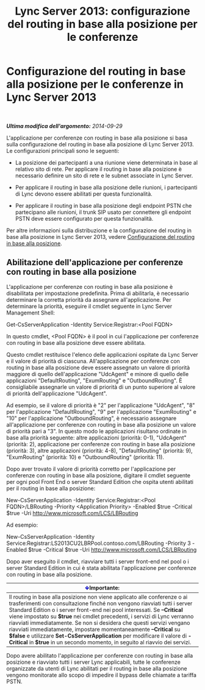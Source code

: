 ﻿---
title: 'Lync Server 2013: configurazione del routing in base alla posizione per le conferenze'
TOCTitle: Configurazione del routing in base alla posizione per le conferenze
ms:assetid: d8c708cc-a1b1-48b1-808c-a64df15f7701
ms:mtpsurl: https://technet.microsoft.com/it-it/library/Dn362846(v=OCS.15)
ms:contentKeyID: 56269989
ms.date: 08/24/2015
mtps_version: v=OCS.15
ms.translationtype: HT
---

# Configurazione del routing in base alla posizione per le conferenze in Lync Server 2013

 

_**Ultima modifica dell'argomento:** 2014-09-29_

L'applicazione per conferenze con routing in base alla posizione si basa sulla configurazione del routing in base alla posizione di Lync Server 2013. Le configurazioni principali sono le seguenti:

  - La posizione dei partecipanti a una riunione viene determinata in base al relativo sito di rete. Per applicare il routing in base alla posizione è necessario definire un sito di rete e le subnet associate in Lync Server.

  - Per applicare il routing in base alla posizione delle riunioni, i partecipanti di Lync devono essere abilitati per questa funzionalità.

  - Per applicare il routing in base alla posizione degli endpoint PSTN che partecipano alle riunioni, il trunk SIP usato per connettere gli endpoint PSTN deve essere configurato per questa funzionalità.

Per altre informazioni sulla distribuzione e la configurazione del routing in base alla posizione in Lync Server 2013, vedere [Configurazione del routing in base alla posizione](lync-server-2013-configuring-location-based-routing.md).

## Abilitazione dell'applicazione per conferenze con routing in base alla posizione

L'applicazione per conferenze con routing in base alla posizione è disabilitata per impostazione predefinita. Prima di abilitarla, è necessario determinare la corretta priorità da assegnare all'applicazione. Per determinare la priorità, eseguire il cmdlet seguente in Lync Server Management Shell:

Get-CsServerApplication -Identity Service:Registrar:\<Pool FQDN\>

In questo cmdlet, \<Pool FQDN\> è il pool in cui l'applicazione per conferenze con routing in base alla posizione deve essere abilitata.

Questo cmdlet restituisce l'elenco delle applicazioni ospitate da Lync Server e il valore di priorità di ciascuna. All'applicazione per conferenze con routing in base alla posizione deve essere assegnato un valore di priorità maggiore di quello dell'applicazione "UdcAgent" e minore di quello delle applicazioni "DefaultRouting", "ExumRouting" e "OutboundRouting". È consigliabile assegnarle un valore di priorità di un punto superiore al valore di priorità dell'applicazione "UdcAgent".

Ad esempio, se il valore di priorità è "2" per l'applicazione "UdcAgent", "8" per l'applicazione "DefaultRouting", "9" per l'applicazione "ExumRouting" e "10" per l'applicazione "OutboundRouting", è necessario assegnare all'applicazione per conferenze con routing in base alla posizione un valore di priorità pari a "3". In questo modo le applicazioni risultano ordinate in base alla priorità seguente: altre applicazioni (priorità: 0-1), "UdcAgent" (priorità: 2), applicazione per conferenze con routing in base alla posizione (priorità: 3), altre applicazioni (priorità: 4-8), "DefaultRouting" (priorità: 9), "ExumRouting" (priorità: 10) e "OutboundRouting" (priorità: 11).

Dopo aver trovato il valore di priorità corretto per l'applicazione per conferenze con routing in base alla posizione, digitare il cmdlet seguente per ogni pool Front End o server Standard Edition che ospita utenti abilitati per il routing in base alla posizione:

New-CsServerApplication -Identity Service:Registrar:\<Pool FQDN\>/LBRouting -Priority \<Application Priority\> -Enabled $true -Critical $true -Uri http://www.microsoft.com/LCS/LBRouting

Ad esempio:

New-CsServerApplication -Identity Service:Registrar:LS2013CU2LBRPool.contoso.com/LBRouting -Priority 3 -Enabled $true -Critical $true -Uri http://www.microsoft.com/LCS/LBRouting

Dopo aver eseguito il cmdlet, riavviare tutti i server front-end nel pool o i server Standard Edition in cui è stata abilitata l'applicazione per conferenze con routing in base alla posizione.

<table>
<thead>
<tr class="header">
<th><img src="images/Gg412908.important(OCS.15).gif" title="important" alt="important" />Importante:</th>
</tr>
</thead>
<tbody>
<tr class="odd">
<td>Il routing in base alla posizione non viene applicato alle conferenze o ai trasferimenti con consultazione finché non vengono riavviati tutti i server Standard Edition o i server front-end nei pool interessati. Se <strong>–Critical</strong> viene impostato su <strong>$true</strong> nei cmdlet precedenti, i servizi di Lync verranno riavviati immediatamente. Se non si desidera che questi servizi vengano riavviati immediatamente, impostare momentaneamente <strong>–Critical</strong> su <strong>$false</strong> e utilizzare <strong>Set-CsServerApplication</strong> per modificare il valore di <strong>-Critical</strong> in <strong>$true</strong> in un secondo momento, in seguito al riavvio dei servizi.</td>
</tr>
</tbody>
</table>


Dopo avere abilitato l'applicazione per conferenze con routing in base alla posizione e riavviato tutti i server Lync applicabili, tutte le conferenze organizzate da utenti di Lync abilitati per il routing in base alla posizione vengono monitorate allo scopo di impedire il bypass delle chiamate a tariffa PSTN.


